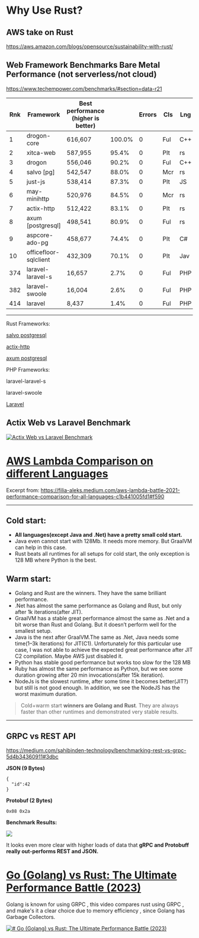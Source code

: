 # Why Use Rust?

## AWS take on Rust
https://aws.amazon.com/blogs/opensource/sustainability-with-rust/

##   Web Framework Benchmarks Bare Metal Performance (not serverless/not cloud)
https://www.techempower.com/benchmarks/#section=data-r21

|Rnk|Framework|Best performance (higher is better)|   |Errors|Cls|Lng|Plt|FE|Aos|DB|Dos|Orm|IA|
|---|---|---|---|---|---|---|---|---|---|---|---|---|---|
|1|drogon-core|616,607|100.0%|0|Ful|C++|Non|Non|Lin|Pg|Lin|Raw|Rea|
|2|xitca-web|587,955|95.4%|0|Plt|rs|Non|xit|Lin|Pg|Lin|Raw|Rea|
|3|drogon|556,046|90.2%|0|Ful|C++|Non|Non|Lin|Pg|Lin|Mcr|Rea|
|4|salvo [pg]|542,547|88.0%|0|Mcr|rs|rs|hyp|Lin|Pg|Lin|Raw|Rea|
|5|just-js|538,414|87.3%|0|Plt|JS|jus|Non|Lin|Pg|Lin|Raw|Rea|
|6|may-minihttp|520,976|84.5%|0|Mcr|rs|rs|may|Lin|Pg|Lin|Raw|Rea|
|7|actix-http|512,422|83.1%|0|Plt|rs|Non|act|Lin|Pg|Lin|Raw|Rea|
|8|axum [postgresql]|498,541|80.9%|0|Ful|rs|rs|hyp|Lin|Pg|Lin|Raw|Rea|
|9|aspcore-ado-pg|458,677|74.4%|0|Plt|C#|.NE|kes|Lin|Pg|Lin|Raw|Rea|
|10|officefloor-sqlclient|432,309|70.1%|0|Plt|Jav|off|woo|Lin|Pg|Lin|Raw|Rea|
|374|laravel-laravel-s|16,657|2.7%|0|Ful|PHP|swo|Non|Lin|My|Lin|Ful|Rea|
|382|laravel-swoole|16,004|2.6%|0|Ful|PHP|swo|Non|Lin|My|Lin|Ful|Rea|
|414|laravel|8,437|1.4%|0|Ful|PHP|fpm|ngx|Lin|My|Lin|Ful|Rea|
****
Rust Frameworks:

[salvo postgresql](https://salvo.rs)

[actix-http](https://actix.rs)

[axum postgresql](https://github.com/tokio-rs/axum)


PHP Frameworks:

laravel-laravel-s

laravel-swoole

[Laravel](https://laravel.com)


## Actix Web vs Laravel Benchmark 


[![Actix Web vs Laravel Benchmark ](https://img.youtube.com/vi/Vk41-xPxQI4/0.jpg)](https://www.youtube.com/watch?v=Vk41-xPxQI4)



# [AWS Lambda Comparison on different Languages](https://filia-aleks.medium.com/aws-lambda-battle-2021-performance-comparison-for-all-languages-c1b441005fd1#f590)

Excerpt from: https://filia-aleks.medium.com/aws-lambda-battle-2021-performance-comparison-for-all-languages-c1b441005fd1#f590

---


## Cold start:

- **All languages(except Java and .Net) have a pretty small cold start.**
- Java even cannot start with 128Mb. It needs more memory. But GraalVM can help in this case.
- Rust beats all runtimes for all setups for cold start, the only exception is 128 MB where Python is the best.

## Warm start:

- Golang and Rust are the winners. They have the same brilliant performance.
- .Net has almost the same performance as Golang and Rust, but only after 1k iterations(after JIT).
- GraalVM has a stable great performance almost the same as .Net and a bit worse than Rust and Golang. But it doesn’t perform well for the smallest setup.
- Java is the next after GraalVM.The same as .Net, Java needs some time(1–3k iterations) for JIT(C1). Unfortunately for this particular use case, I was not able to achieve the expected great performance after JIT C2 compilation. Maybe AWS just disabled it.
- Python has stable good performance but works too slow for the 128 MB
- Ruby has almost the same performance as Python, but we see some duration growing after 20 min invocations(after 15k iteration).
- NodeJs is the slowest runtime, after some time it becomes better(JIT?) but still is not good enough. In addition, we see the NodeJS has the worst maximum duration.

> Cold+warm start **winners are Golang and Rust**. They are always faster than other runtimes and demonstrated very stable results.


---



## GRPC vs REST API
https://medium.com/sahibinden-technology/benchmarking-rest-vs-grpc-5d4b34360911#3dbc

**JSON (9 Bytes)**
```
{  
  "id":42  
}
```

**Protobuf (2 Bytes)**

```
0x08 0x2a
```

**Benchmark Results:**

![](https://miro.medium.com/v2/resize:fit:1400/1*Md1l-CcrwCEEYZWNNZl1hQ.png)

It looks even more clear with higher loads of data that **gRPC and Protobuff really out-performs REST and JSON.**



# [Go (Golang) vs Rust: The Ultimate Performance Battle (2023)](https://youtu.be/IcMdPfJpbyc?t=209)

Golang is known for using GRPC , this video compares rust using GRPC , and make's it a clear choice due to memory efficiency , since Golang has Garbage Collectors.

[![# Go (Golang) vs Rust: The Ultimate Performance Battle (2023)](https://img.youtube.com/vi/IcMdPfJpbyc/0.jpg)](https://www.youtube.com/watch?v=IcMdPfJpbyc)


